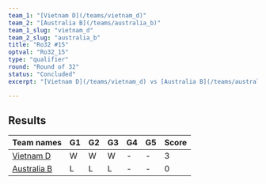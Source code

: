 ```yaml
---
team_1: "[Vietnam D](/teams/vietnam_d)"
team_2: "[Australia B](/teams/australia_b)"
team_1_slug: "vietnam_d"
team_2_slug: "australia_b"
title: "Ro32 #15"
optval: "Ro32_15"
type: "qualifier"
round: "Round of 32"
status: "Concluded"
excerpt: "[Vietnam D](/teams/vietnam_d) vs [Australia B](/teams/australia_b)"

---
```

## Results

| Team names | G1 | G2 | G3 | G4 | G5 | Score |
| -- | -- | -- | -- | -- | -- | -- |
| [Vietnam D](/teams/vietnam_d) | W | W | W | - | - | 3 |
| [Australia B](/teams/australia_b) | L | L | L | - | - | 0 |
